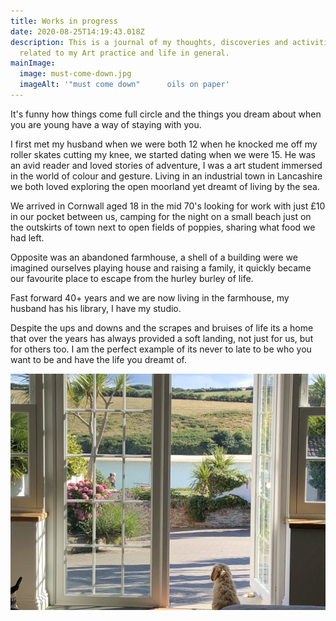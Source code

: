 ```yaml
---
title: Works in progress
date: 2020-08-25T14:19:43.018Z
description: This is a journal of my thoughts, discoveries and activities
  related to my Art practice and life in general.
mainImage:
  image: must-come-down.jpg
  imageAlt: '"must come down"      oils on paper'
---
```

It's funny how things come full circle and the things you dream about when you are young have a way of staying with you.

I first met my husband when we were both 12 when he knocked me off my roller skates cutting my knee, we started dating when we were 15. He was an avid reader and loved stories of adventure, I was a art student immersed in the world of colour and gesture. Living in an industrial town in Lancashire we both loved exploring the open moorland yet dreamt of living by the sea.

We arrived in Cornwall aged 18 in the mid 70's looking for work with just £10 in our pocket between us, camping for the night on a small beach just on the outskirts of town next to open fields of poppies, sharing what food we had left.

Opposite was an abandoned farmhouse, a shell of a building were we imagined ourselves playing house and raising a family, it quickly became our favourite place to escape from the hurley burley of life.

Fast forward 40+ years and we are now living in the farmhouse, my husband has his library, I have my studio.

Despite the ups and downs and the scrapes and bruises of life its a home that over the years has always provided a soft landing, not just for us, but for others too. I am the perfect example of its never to late to be who you want to be and have the life you dreamt of.

![](img_2153.jpg "Home sweet home ")